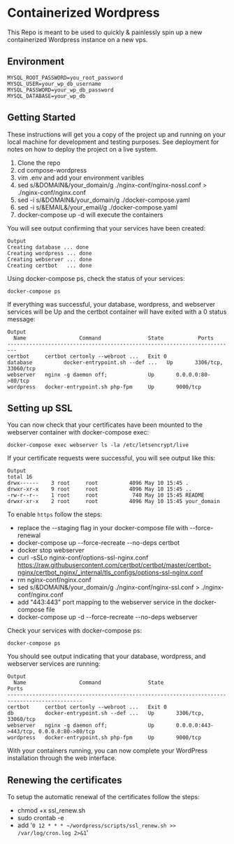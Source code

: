 # Containerized Wordpress

This Repo is meant to be used to quickly & painlessly spin up a new containerized Wordpress instance on a new vps. 

## Environment

```
MYSQL_ROOT_PASSWORD=you_root_password
MYSQL_USER=your_wp_db_username
MYSQL_PASSWORD=your_wp_db_password
MYSQL_DATABASE=your_wp_db
```

## Getting Started

These instructions will get you a copy of the project up and running on your local machine for development and testing purposes. See deployment for notes on how to deploy the project on a live system.

  1. Clone the repo
  2. cd compose-wordpress
  3. vim .env and add your environment varibles
  4. sed s/&DOMAIN&/your_domain/g ./nginx-conf/nginx-nossl.conf > ./nginx-conf/nginx.conf
  5. sed -i s/&DOMAIN&/your_domain/g ./docker-compose.yaml
  6. sed -i s/&EMAIL&/your_email/g ./docker-compose.yaml
  7. docker-compose up -d will execute the containers

You will see output confirming that your services have been created:

```
Output
Creating database ... done
Creating wordpress ... done
Creating webserver ... done
Creating certbot   ... done
```
Using docker-compose ps, check the status of your services:

```
docker-compose ps
```

If everything was successful, your database, wordpress, and webserver services will be Up and the certbot container will have exited with a 0 status message:
```
Output
  Name                 Command               State           Ports       
-------------------------------------------------------------------------
certbot     certbot certonly --webroot ...   Exit 0                      
database          docker-entrypoint.sh --def ...   Up       3306/tcp, 33060/tcp
webserver   nginx -g daemon off;             Up       0.0.0.0:80->80/tcp 
wordpress   docker-entrypoint.sh php-fpm     Up       9000/tcp    
```

## Setting up SSL

You can now check that your certificates have been mounted to the webserver container with docker-compose exec:

```
docker-compose exec webserver ls -la /etc/letsencrypt/live
```

If your certificate requests were successful, you will see output like this:

```
Output
total 16
drwx------    3 root     root          4096 May 10 15:45 .
drwxr-xr-x    9 root     root          4096 May 10 15:45 ..
-rw-r--r--    1 root     root           740 May 10 15:45 README
drwxr-xr-x    2 root     root          4096 May 10 15:45 your_domain
```

To enable `https` follow the steps:
  * replace the --staging flag in your docker-compose file with --force-renewal
  * docker-compose up --force-recreate --no-deps certbot
  * docker stop webserver
  * curl -sSLo nginx-conf/options-ssl-nginx.conf https://raw.githubusercontent.com/certbot/certbot/master/certbot-nginx/certbot_nginx/_internal/tls_configs/options-ssl-nginx.conf
  * rm nginx-conf/nginx.conf
  * sed s/&DOMAIN&/your_domain/g ./nginx-conf/nginx-ssl.conf > ./nginx-conf/nginx.conf
  * add "443:443" port mapping to the webserver service in the docker-compose file
  * docker-compose up -d --force-recreate --no-deps webserver
 
Check your services with docker-compose ps:

```
docker-compose ps
```

You should see output indicating that your database, wordpress, and webserver services are running:

```
Output
  Name                 Command               State                     Ports                  
----------------------------------------------------------------------------------------------
certbot     certbot certonly --webroot ...   Exit 0                                           
db          docker-entrypoint.sh --def ...   Up       3306/tcp, 33060/tcp                     
webserver   nginx -g daemon off;             Up       0.0.0.0:443->443/tcp, 0.0.0.0:80->80/tcp
wordpress   docker-entrypoint.sh php-fpm     Up       9000/tcp    
```
With your containers running, you can now complete your WordPress installation through the web interface.

## Renewing the certificates

To setup the automatic renewal of the certificates follow the steps:
 * chmod +x ssl_renew.sh
 * sudo crontab -e
 * add '`0 12 * * * ~/wordpress/scripts/ssl_renew.sh >> /var/log/cron.log 2>&1`'